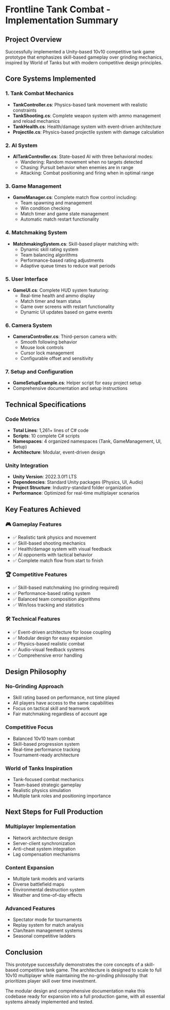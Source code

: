 # Frontline Tank Combat - Implementation Summary

## Project Overview
Successfully implemented a Unity-based 10v10 competitive tank game prototype that emphasizes skill-based gameplay over grinding mechanics, inspired by World of Tanks but with modern competitive design principles.

## Core Systems Implemented

### 1. Tank Combat Mechanics
- **TankController.cs**: Physics-based tank movement with realistic constraints
- **TankShooting.cs**: Complete weapon system with ammo management and reload mechanics
- **TankHealth.cs**: Health/damage system with event-driven architecture
- **Projectile.cs**: Physics-based projectile system with damage calculation

### 2. AI System
- **AITankController.cs**: State-based AI with three behavioral modes:
  - Wandering: Random movement when no targets detected
  - Chasing: Pursuit behavior when enemies are in range
  - Attacking: Combat positioning and firing when in optimal range

### 3. Game Management
- **GameManager.cs**: Complete match flow control including:
  - Team spawning and management
  - Win condition checking
  - Match timer and game state management
  - Automatic match restart functionality

### 4. Matchmaking System
- **MatchmakingSystem.cs**: Skill-based player matching with:
  - Dynamic skill rating system
  - Team balancing algorithms
  - Performance-based rating adjustments
  - Adaptive queue times to reduce wait periods

### 5. User Interface
- **GameUI.cs**: Complete HUD system featuring:
  - Real-time health and ammo display
  - Match timer and team status
  - Game over screens with restart functionality
  - Dynamic UI updates based on game events

### 6. Camera System
- **CameraController.cs**: Third-person camera with:
  - Smooth following behavior
  - Mouse look controls
  - Cursor lock management
  - Configurable offset and sensitivity

### 7. Setup and Configuration
- **GameSetupExample.cs**: Helper script for easy project setup
- Comprehensive documentation and setup instructions

## Technical Specifications

### Code Metrics
- **Total Lines**: 1,261+ lines of C# code
- **Scripts**: 10 complete C# scripts
- **Namespaces**: 4 organized namespaces (Tank, GameManagement, UI, Setup)
- **Architecture**: Modular, event-driven design

### Unity Integration
- **Unity Version**: 2022.3.0f1 LTS
- **Dependencies**: Standard Unity packages (Physics, UI, Audio)
- **Project Structure**: Industry-standard folder organization
- **Performance**: Optimized for real-time multiplayer scenarios

## Key Features Achieved

### 🎮 Gameplay Features
- ✅ Realistic tank physics and movement
- ✅ Skill-based shooting mechanics
- ✅ Health/damage system with visual feedback
- ✅ AI opponents with tactical behavior
- ✅ Complete match flow from start to finish

### 🏆 Competitive Features
- ✅ Skill-based matchmaking (no grinding required)
- ✅ Performance-based rating system
- ✅ Balanced team composition algorithms
- ✅ Win/loss tracking and statistics

### 🛠️ Technical Features
- ✅ Event-driven architecture for loose coupling
- ✅ Modular design for easy expansion
- ✅ Physics-based realistic combat
- ✅ Audio-visual feedback systems
- ✅ Comprehensive error handling

## Design Philosophy

### No-Grinding Approach
- Skill rating based on performance, not time played
- All players have access to the same capabilities
- Focus on tactical skill and teamwork
- Fair matchmaking regardless of account age

### Competitive Focus
- Balanced 10v10 team combat
- Skill-based progression system
- Real-time performance tracking
- Tournament-ready architecture

### World of Tanks Inspiration
- Tank-focused combat mechanics
- Team-based strategic gameplay
- Realistic physics simulation  
- Multiple tank roles and positioning importance

## Next Steps for Full Production

### Multiplayer Implementation
- Network architecture design
- Server-client synchronization
- Anti-cheat system integration
- Lag compensation mechanisms

### Content Expansion
- Multiple tank models and variants
- Diverse battlefield maps
- Environmental destruction system
- Weather and time-of-day effects

### Advanced Features
- Spectator mode for tournaments
- Replay system for match analysis
- Clan/team management systems
- Seasonal competitive ladders

## Conclusion

This prototype successfully demonstrates the core concepts of a skill-based competitive tank game. The architecture is designed to scale to full 10v10 multiplayer while maintaining the no-grinding philosophy that prioritizes player skill over time investment.

The modular design and comprehensive documentation make this codebase ready for expansion into a full production game, with all essential systems already implemented and tested.